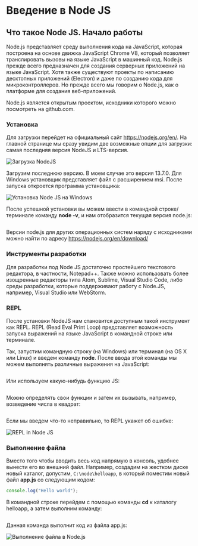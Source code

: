 # Введение в Node JS

## Что такое Node JS. Начало работы

Node.js представляет среду выполнения кода на JavaScript, которая построена на основе движка  JavaScript Chrome V8, который позволяет 
транслировать вызовы на языке JavaScript в машинный код. Node.js прежде всего предназначен для создания серверных приложений на языке JavaScript. Хотя 
также существуют проекты по написанию десктопных приложений (Electron) и даже по созданию кода для микроконтроллеров. Но прежде всего мы говорим о Node.js, 
как о платформе для создания веб-приложений.

Node.js является открытым проектом, исходники которого можно посмотреть на github.com.

### Установка

Для загрузки перейдет на официальный сайт https://nodejs.org/en/. На главной странице мы сразу увидим две возможные опции для загрузки: 
самая последняя версия NodeJS и LTS-версия.

![Загрузка NodeJS](https://metanit.com/web/nodejs/./pics/1.1.png)

Загрузим последнюю версию. В моем случае это версия 13.7.0. Для Windows установщик представляет файл с расширением msi. После запуска откроется программа установщика:

![Установка Node JS на Windows](https://metanit.com/web/nodejs/./pics/1.2.png)

После успешной установки вы можем ввести в командной строке/терминале команду **node -v**, и нам отобразится текущая версия node.js:

```

```

Версии node.js для других операционных систем наряду с исходниками можно найти по адресу https://nodejs.org/en/download/

### Инструменты разработки

Для разработки под Node JS достаточно простейшего текстового редактора, в частности, Notepad++. Также можно использовать более изощренные редакторы типа Atom, Sublime, 
Visual Studio Code, либо среды разработки, которые поддерживают работу с Node.JS, например, Visual Studio или WebStorm.

### REPL

После установки NodeJS нам становится доступным такой инструмент как REPL. REPL (Read Eval Print Loop) представляет возможность запуска выражений на языке JavaScript в командной строке или терминале.

Так, запустим командную строку (на Windows) или терминал (на OS X или Linux) и введем команду **node**. После ввода этой команды 
мы можем выполнять различные выражения на JavaScript:

```

```

Или используем какую-нибудь функцию JS:

```

```

Можно определять свои функции и затем их вызывать, например, возведение числа в квадрат:

```

```

Если мы введем что-то неправильно, то REPL укажет об ошибке:

![REPL in Node JS](https://metanit.com/web/nodejs/./pics/1.5.png)

### Выполнение файла

Вместо того чтобы вводить весь код напрямую в консоль, удобнее вынести его во внешний файл. Например, создадим на жестком диске 
новый каталог, допустим, `C:\node\helloapp`, в который поместим новый файл **app.js** со следующим кодом:

```js
console.log("Hello world");
```

В командной строке перейдем с помощью команды **cd** к каталогу helloapp, а затем выполним команду:

```

```

Данная команда выполнит код из файла app.js:

![Выполнение файла в Node.js](https://metanit.com/web/nodejs/./pics/1.6.png)

